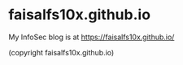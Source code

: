 # faisalfs10x.github.io
My InfoSec blog is at https://faisalfs10x.github.io/

(copyright faisalfs10x.github.io)
